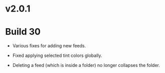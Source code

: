 # v2.0.1

# Build 30

- Various fixes for adding new feeds.

- Fixed applying selected tint colors globally. 

- Deleting a feed (which is inside a folder) no longer collapses the folder. 
